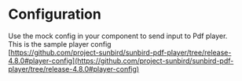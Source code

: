 # Configuration

Use the mock config in your component to send input to Pdf player.\
This is the sample player config \
[https://github.com/project-sunbird/sunbird-pdf-player/tree/release-4.8.0#player-config](https://github.com/project-sunbird/sunbird-pdf-player/tree/release-4.8.0#player-config)
